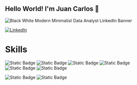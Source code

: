 ## Hello World! I'm Juan Carlos 👋

![Black   White Modern Minimalist Data Analyst LinkedIn Banner](https://github.com/user-attachments/assets/cc94f490-de6f-4c35-9109-a61c2165186f)

[![LinkedIn](https://img.shields.io/badge/-LinkedIn-0077B5?style=for-the-badge&logo=linkedin&logoColor=white)](https://www.linkedin.com/in/juancarlos-pedroza-dataanalyst/)


# Skills
![Static Badge](https://img.shields.io/badge/Python-yellow?logo=python) ![Static Badge](https://img.shields.io/badge/Pandas-purple) ![Static Badge](https://img.shields.io/badge/Scikitlearn-orange) ![Static Badge](https://img.shields.io/badge/NumPy-red) ![Static Badge](https://img.shields.io/badge/Matplotlib-Blue) ![Static Badge](https://img.shields.io/badge/PlotlyExpress-violet)





![Static Badge](https://img.shields.io/badge/SQL-blue) ![Static Badge](https://img.shields.io/badge/Tableau-orange) 



<!--
**Juancarlospedroza/Juancarlospedroza** is a ✨ _special_ ✨ repository because its `README.md` (this file) appears on your GitHub profile.

Here are some ideas to get you started:

- 🔭 I’m currently working on ...
- 🌱 I’m currently learning ...
- 👯 I’m looking to collaborate on ...
- 🤔 I’m looking for help with ...
- 💬 Ask me about ...
- 📫 How to reach me: ...
- 😄 Pronouns: ...
- ⚡ Fun fact: ...
-->
